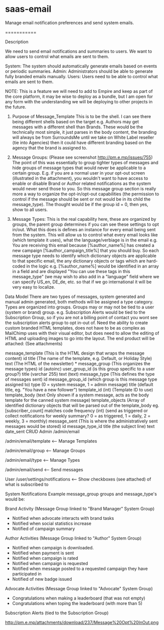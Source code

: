 saas-email
==========

Manage email notification preferences and send system emails.


===========



Description

We need to send email notifications and summaries to users. We want to allow users to control what emails are sent to them.

System: The system should automatically generate emails based on events or periodic summaries.
Admin: Administrators should be able to generate fully branded emails manually.
Users: Users need to be able to control what emails are sent to them.

NOTE: This is a feature we will need to add to Empire and keep as part of the core platform, it may be wise to deploy as a bundle, but I am open for any form with the understanding we will be deploying to other projects in the future.


1. Purpose of Message_Template
This is to be the shell. I can see there being different shells based on the target e.g. Authors may get messages with a different shell than Brands. These would be the technically most simple, it just parses in the body content, the branding will always be from SurroundsMe until we take on White Label reseller (tie into Agencies) then it could have different branding based on the agency that the brand is assigned to.

2. Message Groups:
(Please see screenshot http://pm.e.mp/issues/755) The point of this was essentially to group tighter types of messages and hide groups of message types that would never be applicable to a certain group. E.g. if you are a normal user in your opt-out screen (illustrated in the attachment), you wouldn't want to have access to enable or disable Brand or Author related notifications as the system would never send those to you. So this message group section is really more a way to organize the opt-in/opt-out capabilities (the permission to control if the message should be sent or not would be in its child the message_type). The thought would be if the group id = 0, then yes, show to all users.

3. Message Types:
This is the real capability here, these are organized by groups, the parent group determines if you can see these settings to opt in/out. What this does is defines an instance for every email being sent from the system. This will allow us to control what every email looks like (which template it uses), what the language/verbiage is in the email e.g. You are receiving this email because [%author_name%] has created a new campaign [%author_campaign_title%] that you should buy. So each message type needs to identify which dictionary objects are applicable to that specific email, the any dictionary objects or tags which are hard-coded in the logic e.g. [%author_name%] would be identified in an array in a field and are displayed "You can use these tags in this message_type" 
(we may wish to also add in a "language" field where we can specify US_en, DE_de, etc. so that if we go international it will be very easy to localize.





Data Model
There are two types of messages, system generated and manual admin generated, both methods will be assigned a type category. Types are organized into groups. Groups may or may not be tied to a user (system or brand) group. e.g. Subscription Alerts would be tied to the Subscription Group, so if you are not a billing point of contact you wont see the subscription alerts group to opt in-out of. Need the ability to create custom branded HTML templates, does not have to be as complex as MailChimp uses with their visual editor, but does need to allow the editing of HTML and uploading images to go into the layout. The end product will be attached: (See attachments)

message_template (This is the HTML design that wraps the message content)
id
title (The name of the template, e.g. Default, or Holiday Style)
text (The HTML of the newsletter) *
message_group (This organizes the message types)
id (autoinc)
user_group_id (is this group specific to a user group?)
title (varchar 255)
text (text)
message_type (This defines the type of messages sent)
id
message_group_id (which group is this message type assigned to)
type (0 = system message, 1 = admin message)
title (default title, eg. "You have a new follower")
template_id (int) (Template ID to use)
template_body (text Only shown if a system message, acts as the body template for the canned system message)
template_objects (Array of identified dictionary objects that will be parsed out of the template_body eg. [subscriber_count] matches code
frequency (int) (send as triggered or collect notifications for weekly summary? 0 = as triggered, 1 = daily, 2 = weekly, 3 = monthly)
message_sent (This is where the administratively sent messages would be stored)
id
message_type_id
title (the subject line)
text
date_sent
CRUD
Admin
/admin/email

/admin/email/template <-- Manage Templates

/admin/email/group <-- Manage Groups

/admin/email/type <-- Manage Types

/admin/email/send <-- Send messages

User
/user/settings/notifications <-- Show checkboxes (see attached) of what is subscribed to

System Notifications
Example message_group groups and message_type's would be:

Brand Activity (Message Group linked to "Brand Manager" System Group)
- Notified when advocate interacts with brand tasks
- Notified when social statistics increase
- Notified of campaign summary

Author Activities (Message Group linked to "Author" System Group)
- Notified when campaign is downloaded.
- Notified when payment is sent
- Notified when campaign is rated
- Notified when campaign is requested
- Notified when message posted to a requested campaign they have participated in
- Notified of new badge issued

Advocate Activities (Message Group linked to "Advocate" System Group)
- Congratulations when making a leaderboard (that was not empty)
- Congratulations when toping the leaderboard (with more than 5)

Subscription Alerts (tied to the Subscription Group)




http://pm.e.mp/attachments/download/237/Message%20Opt%20InOut.png




